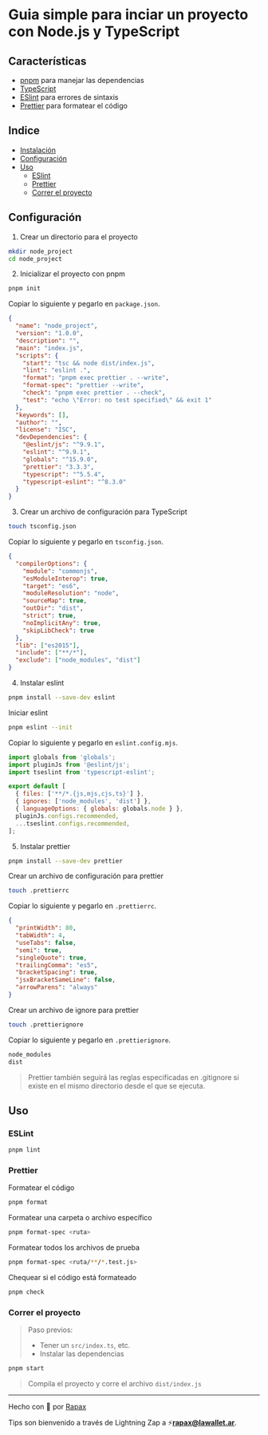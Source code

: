 # Guia simple para inciar un proyecto con Node.js y TypeScript

## Características

- [pnpm](https://pnpm.io/) para manejar las dependencias
- [TypeScript](https://typescriptlang.org/)
- [ESlint](https://eslint.org/) para errores de sintaxis
- [Prettier](https://prettier.io/) para formatear el código

## Indice

- [Instalación](#instalación)
- [Configuración](#configuración)
- [Uso](#uso)
  - [ESlint](#eslint)
  - [Prettier](#prettier)
  - [Correr el proyecto](#correr-el-proyecto)

## Configuración

1. Crear un directorio para el proyecto

```bash
mkdir node_project
cd node_project
```

2. Inicializar el proyecto con pnpm

```bash
pnpm init
```

Copiar lo siguiente y pegarlo en `package.json`.

```json
{
  "name": "node_project",
  "version": "1.0.0",
  "description": "",
  "main": "index.js",
  "scripts": {
    "start": "tsc && node dist/index.js",
    "lint": "eslint .",
    "format": "pnpm exec prettier . --write",
    "format-spec": "prettier --write",
    "check": "pnpm exec prettier . --check",
    "test": "echo \"Error: no test specified\" && exit 1"
  },
  "keywords": [],
  "author": "",
  "license": "ISC",
  "devDependencies": {
    "@eslint/js": "^9.9.1",
    "eslint": "^9.9.1",
    "globals": "^15.9.0",
    "prettier": "3.3.3",
    "typescript": "^5.5.4",
    "typescript-eslint": "^8.3.0"
  }
}
```

3. Crear un archivo de configuración para TypeScript

```bash
touch tsconfig.json
```

Copiar lo siguiente y pegarlo en `tsconfig.json`.

```json
{
  "compilerOptions": {
    "module": "commonjs",
    "esModuleInterop": true,
    "target": "es6",
    "moduleResolution": "node",
    "sourceMap": true,
    "outDir": "dist",
    "strict": true,
    "noImplicitAny": true,
    "skipLibCheck": true
  },
  "lib": ["es2015"],
  "include": ["**/*"],
  "exclude": ["node_modules", "dist"]
}
```

4. Instalar eslint

```bash
pnpm install --save-dev eslint
```

Iniciar eslint

```bash
pnpm eslint --init
```

Copiar lo siguiente y pegarlo en `eslint.config.mjs`.

```javascript
import globals from 'globals';
import pluginJs from '@eslint/js';
import tseslint from 'typescript-eslint';

export default [
  { files: ['**/*.{js,mjs,cjs,ts}'] },
  { ignores: ['node_modules', 'dist'] },
  { languageOptions: { globals: globals.node } },
  pluginJs.configs.recommended,
  ...tseslint.configs.recommended,
];
```

5. Instalar prettier

```bash
pnpm install --save-dev prettier
```

Crear un archivo de configuración para prettier

```bash
touch .prettierrc
```

Copiar lo siguiente y pegarlo en `.prettierrc`.

```json
{
  "printWidth": 80,
  "tabWidth": 4,
  "useTabs": false,
  "semi": true,
  "singleQuote": true,
  "trailingComma": "es5",
  "bracketSpacing": true,
  "jsxBracketSameLine": false,
  "arrowParens": "always"
}
```

Crear un archivo de ignore para prettier

```bash
touch .prettierignore
```

Copiar lo siguiente y pegarlo en `.prettierignore`.

```txt
node_modules
dist
```
> Prettier también seguirá las reglas especificadas en .gitignore si existe en el mismo directorio desde el que se ejecuta.

## Uso

### ESLint

```bash
pnpm lint
```

### Prettier

Formatear el código

```bash
pnpm format
```

Formatear una carpeta o archivo específico

```bash
pnpm format-spec <ruta>
```

Formatear todos los archivos de prueba

```bash
pnpm format-spec <ruta/**/*.test.js>
```

Chequear si el código está formateado

```bash
pnpm check
```

### Correr el proyecto

> Paso previos:
> - Tener un `src/index.ts`, etc.
> - Instalar las dependencias

```bash
pnpm start
```

> Compila el proyecto y corre el archivo `dist/index.js`

---

Hecho con :open_hands: por [Rapax](https://rapax.dev)

Tips son bienvenido a través de Lightning Zap a :zap:**rapax@lawallet.ar**.
